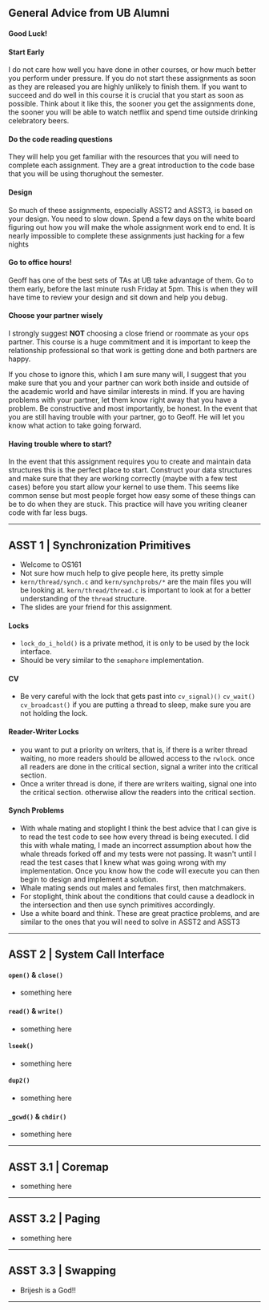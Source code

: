 ## General Advice from UB Alumni

#### Good Luck!

#### Start Early
I do not care how well you have done in other courses, or how much better you perform under pressure. If you do not start these assignments as soon as they are released you are highly unlikely to finish them. If you want to succeed and do well in this course it is crucial that you start as soon as possible. Think about it like this, the sooner you get the assignments done, the sooner you will be able to watch netflix and spend time outside drinking celebratory beers.

#### Do the code reading questions 
They will help you get familiar with the resources that you will need to complete each assignment. They are a great introduction to the code base that you will be using thorughout the semester.

#### Design
So much of these assignments, especially ASST2 and ASST3, is based on your design. You need to slow down. Spend a few days on the white board figuring out how you will make the whole assignment work end to end. It is nearly impossible to complete these assignments just hacking for a few nights

#### Go to office hours!
Geoff has one of the best sets of TAs at UB take advantage of them. Go to them early, before the last minute rush Friday at 5pm. This is when they will have time to review your design and sit down and help you debug.

#### Choose your partner wisely
I strongly suggest **NOT** choosing a close friend or roommate as your ops partner. This course is a huge commitment and it is important to keep the relationship professional so that work is getting done and both partners are happy.

If you chose to ignore this, which I am sure many will, I suggest that you make sure that you and your partner can work both inside and outside of the academic world and have similar interests in mind. If you are having problems with your partner, let them know right away that you have a problem. Be constructive and most importantly, be honest. In the event that you are still having trouble with your partner, go to Geoff. He will let you know what action to take going forward.

#### Having trouble where to start?
In the event that this assignment requires you to create and maintain data structures this is the perfect place to start. Construct your data structures and make sure that they are working correctly (maybe with a few test cases) before you start allow your kernel to use them. This seems like common sense but most people forget how easy some of these things can be to do when they are stuck. This practice will have you writing cleaner code with far less bugs.

-------------------------------------------------------------------------------

## ASST 1 | Synchronization Primitives
- Welcome to OS161
- Not sure how much help to give people here, its pretty simple
- `kern/thread/synch.c` and `kern/synchprobs/*` are the main files you will be looking at. `kern/thread/thread.c` is important to look at for a better understanding of the `thread` structure.
- The slides are your friend for this assignment.

#### Locks
- `lock_do_i_hold()` is a private method, it is only to be used by the lock interface.
- Should be very similar to the `semaphore` implementation.

#### CV
- Be very careful with the lock that gets past into `cv_signal)()` `cv_wait()` `cv_broadcast()` if you are putting a thread to sleep, make sure you are not holding the lock.

#### Reader-Writer Locks
- you want to put a priority on writers, that is, if there is a writer thread waiting, no more readers should be allowed access to the `rwlock`. once all readers are done in the critical section, signal a writer into the critical section.
- Once a writer thread is done, if there are writers waiting, signal one into the critical section. otherwise allow the readers into the critical section.

#### Synch Problems
- With whale mating and stoplight I think the best advice that I can give is to read the test code to see how every thread is being executed. I did this with whale mating, I made an incorrect assumption about how the whale threads forked off and my tests were not passing. It wasn't until I read the test cases that I knew what was going wrong with my implementation. Once you know how the code will execute you can then begin to design and implement a solution.
- Whale mating sends out males and females first, then matchmakers.
- For stoplight, think about the conditions that could cause a deadlock in the intersection and then use synch primitives accordingly.
- Use a white board and think. These are great practice problems, and are similar to the ones that you will need to solve in ASST2 and ASST3

-------------------------------------------------------------------------------

## ASST 2 | System Call Interface

#### `open()` & `close()`
- something here

#### `read()` & `write()`
- something here

#### `lseek()`
- something here

#### `dup2()`
- something here

#### `_gcwd()` & `chdir()`
- something here

-------------------------------------------------------------------------------

## ASST 3.1 | Coremap
- something here

-------------------------------------------------------------------------------

## ASST 3.2 | Paging
- something here

-------------------------------------------------------------------------------

## ASST 3.3 | Swapping
- Brijesh is a God!!

-------------------------------------------------------------------------------


